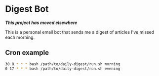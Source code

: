 # Digest Bot

***This project has moved elsewhere***

This is a personal email bot that sends me a digest of articles I've missed each morning.

## Cron example

```bash
30 8 * * * bash /path/to/daily-digest/run.sh morning
0 17 * * * bash /path/to/daily-digest/run.sh evening
```
